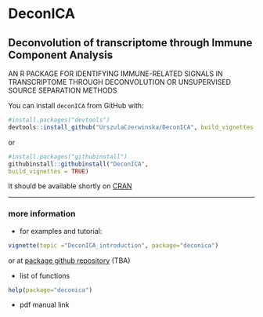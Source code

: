 # DeconICA

## **Deconvolution of transcriptome through Immune Component Analysis**

AN R PACKAGE FOR IDENTIFYING  IMMUNE-RELATED SIGNALS  IN TRANSCRIPTOME THROUGH DECONVOLUTION OR UNSUPERVISED  SOURCE SEPARATION METHODS

You can install `deconICA` from GitHub with:

```r
#install.packages("devtools")
devtools::install_github("UrszulaCzerwinska/DeconICA", build_vignettes = TRUE)
```

or

```r
#install.packages("githubinstall")
githubinstall::githubinstall("DeconICA", 
build_vignettes = TRUE)
```

It should be available shortly on [CRAN](https://cran.r-project.org/web/packages/deconica/index.html)

---
### more information

*  for examples and tutorial: 
```r 
vignette(topic ="DeconICA_introduction", package="deconica")
```
   or at [package github repository]() (TBA)

* list of functions
```r 
help(package="deconica")
```
* pdf manual
 link

